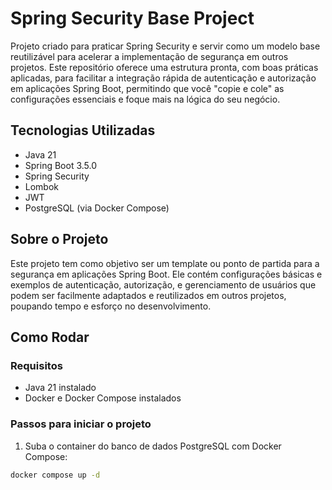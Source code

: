 # Spring Security Base Project

Projeto criado para praticar Spring Security e servir como um modelo base reutilizável para acelerar a implementação de segurança em outros projetos. Este repositório oferece uma estrutura pronta, com boas práticas aplicadas, para facilitar a integração rápida de autenticação e autorização em aplicações Spring Boot, permitindo que você "copie e cole" as configurações essenciais e foque mais na lógica do seu negócio.

## Tecnologias Utilizadas

- Java 21
- Spring Boot 3.5.0
- Spring Security
- Lombok
- JWT
- PostgreSQL (via Docker Compose)

## Sobre o Projeto

Este projeto tem como objetivo ser um template ou ponto de partida para a segurança em aplicações Spring Boot. Ele contém configurações básicas e exemplos de autenticação, autorização, e gerenciamento de usuários que podem ser facilmente adaptados e reutilizados em outros projetos, poupando tempo e esforço no desenvolvimento.

## Como Rodar

### Requisitos

- Java 21 instalado
- Docker e Docker Compose instalados

### Passos para iniciar o projeto

1. Suba o container do banco de dados PostgreSQL com Docker Compose:

```bash
docker compose up -d